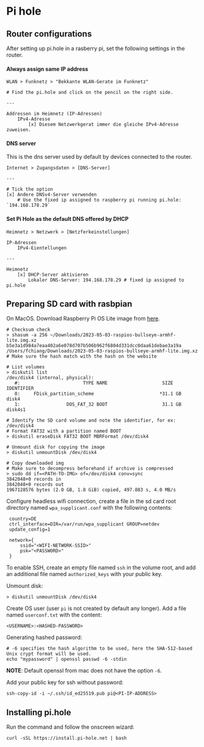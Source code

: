 # Pi hole

## Router configurations
After setting up pi.hole in a rasberry pi, set the following settings in the router.

#### Always assign same IP address
```
WLAN > Funknetz > "Bekkante WLAN-Gerate im Funknetz"

# Find the pi.hole and click on the pencil on the right side.

---

Addressen im Heimnetz (IP-Adressen) 
    IPv4-Adresse
        [x] Diesem Netzwerkgerat immer die gleiche IPv4-Adresse zuweisen.
```



#### DNS server
This is the dns server used by default by devices connected to the router.

```
Internet > Zugangsdaten > [DNS-Server]

---

# Tick the option
[x] Andere DNSv4-Server verwenden
    # Use the fixed ip assigned to raspberry pi running pi.hole: `194.168.178.29`
```


#### Set Pi Hole as the default DNS offered by DHCP
```
Heimnetz > Netzwerk > [Netzferkeinstellungen]

IP-Adressen
    IPv4-Eientellungen

---

Heimnetz
    [x] DHCP-Server aktivieren
        Lokaler DNS-Server: 194.168.178.29 # fixed ip assigned to pi.hole
```

## Preparing SD card with rasbpian
On MacOS. Download Raspberry Pi OS Lite image from [here](https://www.raspberrypi.com/software/operating-systems/).
```
# Checksum check
> shasum -a 256 ~/Downloads/2023-05-03-raspios-bullseye-armhf-lite.img.xz
b5e3a1d984a7eaa402a6e078d707b506b962f6804d331dcc0daa61debae3a19a  /Users/fchiang/Downloads/2023-05-03-raspios-bullseye-armhf-lite.img.xz
# Make sure the hash match with the hash on the website

# List volumes
> diskutil list
/dev/disk4 (internal, physical):
   #:                       TYPE NAME                    SIZE       IDENTIFIER
   0:     FDisk_partition_scheme                        *31.1 GB    disk4
   1:                 DOS_FAT_32 BOOT                    31.1 GB    disk4s1

# Identify the SD card volume and note the identifier, for ex: /dev/disk4
# Format FAT32 with a partition named BOOT
> diskutil eraseDisk FAT32 BOOT MBRFormat /dev/disk4

# Unmount disk for copying the image
> diskutil unmountDisk /dev/disk4

# Copy downloaded img
# Make sure to decompress beforehand if archive is compressed
> sudo dd if=<PATH-TO-IMG> of=/dev/disk4 conv=sync
3842048+0 records in
3842048+0 records out
1967128576 bytes (2.0 GB, 1.8 GiB) copied, 497.883 s, 4.0 MB/s
```

Configure headless wifi connection, create a file in the sd card root directory named `wpa_supplicant.conf` with the following contents:
```
 country=DE
 ctrl_interface=DIR=/var/run/wpa_supplicant GROUP=netdev
 update_config=1
 
 network={
     ssid="<WIFI-NETWORK-SSID>"
     psk="<PASSWORD>"
 }
```

To enable SSH, create an empty file named `ssh` in the volume root, and add an additional file named `authorized_keys` with your public key.

Unmount disk:
```
> diskutil unmountDisk /dev/disk4
```

Create OS user (user `pi` is not created by default any longer). Add a file named `userconf.txt` with the content:
```
<USERNAME>:<HASHED-PASSWORD>
```

Generating hashed password:
```
# -6 specifies the hash algorithm to be used, here the SHA-512-based Unix crypt format will be used.
echo "mypassword" | openssl passwd -6 -stdin
```
**NOTE**: Default openssl from mac does not have the option `-6`.

Add your public key for ssh without password:
```
ssh-copy-id -i ~/.ssh/id_ed25519.pub pi@<PI-IP-ADDRESS>
```


## Installing pi.hole
Run the command and follow the onscreen wizard:
```
curl -sSL https://install.pi-hole.net | bash
```
